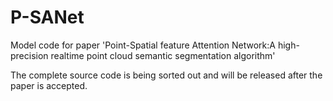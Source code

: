 # P-SANet
Model code for paper 'Point-Spatial feature Attention Network:A high-precision realtime point cloud semantic segmentation algorithm'

The complete source code is being sorted out and will be released after the paper is accepted.
